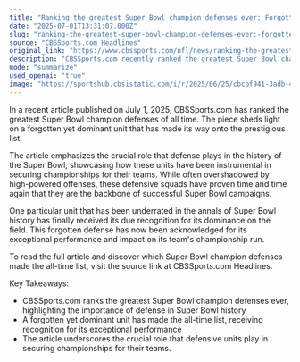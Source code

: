 ```yaml
---
title: "Ranking the greatest Super Bowl champion defenses ever: Forgotten, yet dominant unit cracks all-time list"
date: "2025-07-01T13:31:07.000Z"
slug: "ranking-the-greatest-super-bowl-champion-defenses-ever:-forgotten-yet-dominant-unit-cracks-all-time-list"
source: "CBSSports.com Headlines"
original_link: "https://www.cbssports.com/nfl/news/ranking-the-greatest-super-bowl-champion-defenses-ever-forgotten-yet-dominant-unit-cracks-all-time-list/"
description: "CBSSports.com recently ranked the greatest Super Bowl champion defenses of all time, emphasizing the importance of defense in Super Bowl history. The article sheds light on a forgotten yet dominant unit that has made its way onto the prestigious list, highlighting their exceptional performance and impact on their team's championship run. These defensive squads, often overshadowed by high-powered offenses, have proven to be the backbone of successful Super Bowl campaigns, showcasing the crucial role they play in securing championships for their teams."
mode: "summarize"
used_openai: "true"
image: "https://sportshub.cbsistatic.com/i/r/2025/06/25/cbcbf941-3adb-4b21-ba12-39d003ed3d03/thumbnail/1200x675/0e7f8fd07d06bc3c1128b8bdd9fa28d6/theismann.jpg"
---
```


In a recent article published on July 1, 2025, CBSSports.com has ranked the greatest Super Bowl champion defenses of all time. The piece sheds light on a forgotten yet dominant unit that has made its way onto the prestigious list.

The article emphasizes the crucial role that defense plays in the history of the Super Bowl, showcasing how these units have been instrumental in securing championships for their teams. While often overshadowed by high-powered offenses, these defensive squads have proven time and time again that they are the backbone of successful Super Bowl campaigns.

One particular unit that has been underrated in the annals of Super Bowl history has finally received its due recognition for its dominance on the field. This forgotten defense has now been acknowledged for its exceptional performance and impact on its team's championship run.

To read the full article and discover which Super Bowl champion defenses made the all-time list, visit the source link at CBSSports.com Headlines.

Key Takeaways:
- CBSSports.com ranks the greatest Super Bowl champion defenses ever, highlighting the importance of defense in Super Bowl history
- A forgotten yet dominant unit has made the all-time list, receiving recognition for its exceptional performance
- The article underscores the crucial role that defensive units play in securing championships for their teams.